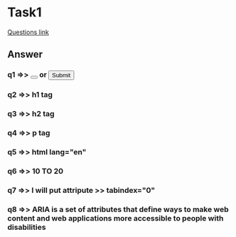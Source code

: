 # Task1

[Questions link](https://elzero.org/)

## Answer

### q1 =>> <button></button> or <input type="submit">

### q2 =>> h1 tag

### q3 =>> h2 tag

### q4 =>> p tag

### q5 =>>  html lang="en"

### q6 =>> 10 TO 20

### q7 =>> I will put attripute >> tabindex="0"

### q8 =>> ARIA is a set of attributes that define ways to make web content and web applications more accessible to people with disabilities

